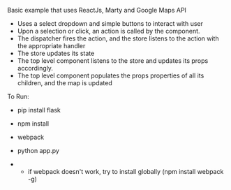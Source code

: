 Basic example that uses ReactJs, Marty and Google Maps API

- Uses a select dropdown and simple buttons to interact with user
- Upon a selection or click, an action is called by the component.
- The dispatcher fires the action, and the store listens to the action with the appropriate handler
- The store updates its state
- The top level component listens to the store and updates its props accordingly.
- The top level component populates the props properties of all its children, and the map is updated

To Run:

- pip install flask
- npm install
- webpack
- python app.py

- * if webpack doesn't work, try to install globally (npm install webpack -g)